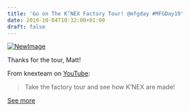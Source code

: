 ```yaml
---
title: 'Go on The K’NEX Factory Tour! @mfgday #MFGDay19'
date: 2019-10-04T10:32:00+01:00
draft: false
---
```


[![NewImage](https://cdn-blog.adafruit.com/uploads/2019/10/NewImage-24.png "NewImage.png")](https://blog.adafruit.com/?s=mfgday)

Thanks for the tour, Matt!

From knexteam on [YouTube](https://www.youtube.com/watch?v=KWnZe74dA4E):

> Take the factory tour and see how K’NEX are made!

[See more](https://www.youtube.com/watch?v=KWnZe74dA4E)